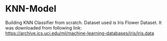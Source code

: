 # KNN-Model
Building KNN Classifier from scratch.
Dataset used is Iris Flower Dataset.
It was downloaded from following link: 
https://archive.ics.uci.edu/ml/machine-learning-databases/iris/iris.data

